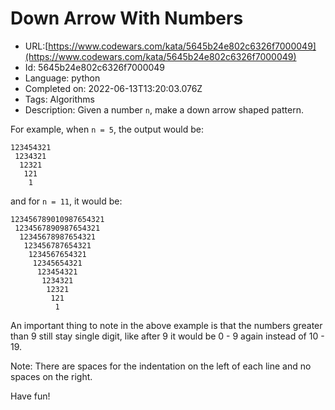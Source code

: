 # Down Arrow With Numbers

 - URL:[https://www.codewars.com/kata/5645b24e802c6326f7000049](https://www.codewars.com/kata/5645b24e802c6326f7000049)
 - Id: 5645b24e802c6326f7000049
 - Language: python
 - Completed on: 2022-06-13T13:20:03.076Z
 - Tags: Algorithms
 - Description:
Given a number `n`, make a down arrow shaped pattern.

For example, when `n = 5`, the output would be:

    123454321
     1234321
      12321
       121
        1

and for `n = 11`, it would be:

    123456789010987654321
     1234567890987654321
      12345678987654321
       123456787654321
        1234567654321
         12345654321
          123454321
           1234321
            12321
             121
              1
              
An important thing to note in the above example is that the numbers greater than 9 still stay single digit, like after 9 it would be 0 - 9 again instead of 10 - 19.

Note: There are spaces for the indentation on the left of each line and no spaces on the right.
                
Have fun!


